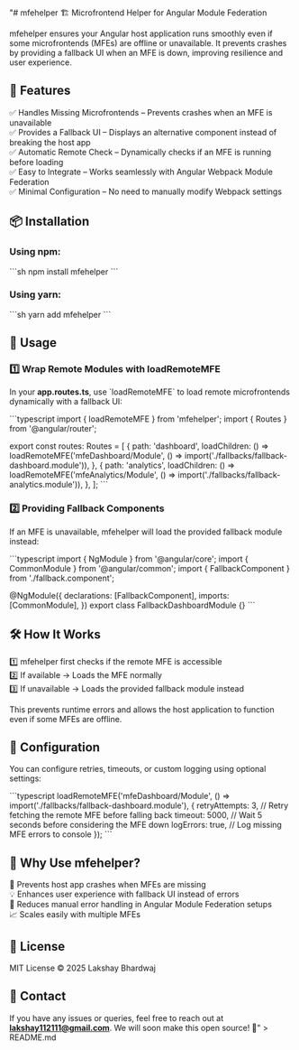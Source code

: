  "# mfehelper 🏗 Microfrontend Helper for Angular Module Federation

mfehelper ensures your Angular host application runs smoothly even if some microfrontends (MFEs) are offline or unavailable. It prevents crashes by providing a fallback UI when an MFE is down, improving resilience and user experience.

## 🚀 Features  
✅ Handles Missing Microfrontends – Prevents crashes when an MFE is unavailable  
✅ Provides a Fallback UI – Displays an alternative component instead of breaking the host app  
✅ Automatic Remote Check – Dynamically checks if an MFE is running before loading  
✅ Easy to Integrate – Works seamlessly with Angular Webpack Module Federation  
✅ Minimal Configuration – No need to manually modify Webpack settings  

## 📦 Installation  

### Using npm:  
\`\`\`sh
npm install mfehelper
\`\`\`

### Using yarn:  
\`\`\`sh
yarn add mfehelper
\`\`\`

## 🔧 Usage  

### 1️⃣ Wrap Remote Modules with loadRemoteMFE  
In your **app.routes.ts**, use \`loadRemoteMFE\` to load remote microfrontends dynamically with a fallback UI:  

\`\`\`typescript
import { loadRemoteMFE } from 'mfehelper';
import { Routes } from '@angular/router';

export const routes: Routes = [
  {
    path: 'dashboard',
    loadChildren: () => loadRemoteMFE('mfeDashboard/Module', () => import('./fallbacks/fallback-dashboard.module')),
  },
  {
    path: 'analytics',
    loadChildren: () => loadRemoteMFE('mfeAnalytics/Module', () => import('./fallbacks/fallback-analytics.module')),
  },
];
\`\`\`

### 2️⃣ Providing Fallback Components  
If an MFE is unavailable, mfehelper will load the provided fallback module instead:

\`\`\`typescript
import { NgModule } from '@angular/core';
import { CommonModule } from '@angular/common';
import { FallbackComponent } from './fallback.component';

@NgModule({
  declarations: [FallbackComponent],
  imports: [CommonModule],
})
export class FallbackDashboardModule {}
\`\`\`

## 🛠 How It Works  
1️⃣ mfehelper first checks if the remote MFE is accessible  
2️⃣ If available → Loads the MFE normally  
3️⃣ If unavailable → Loads the provided fallback module instead  

This prevents runtime errors and allows the host application to function even if some MFEs are offline.  

## 📌 Configuration  
You can configure retries, timeouts, or custom logging using optional settings:  

\`\`\`typescript
loadRemoteMFE('mfeDashboard/Module', () => import('./fallbacks/fallback-dashboard.module'), {
  retryAttempts: 3,  // Retry fetching the remote MFE before falling back
  timeout: 5000,      // Wait 5 seconds before considering the MFE down
  logErrors: true,    // Log missing MFE errors to console
});
\`\`\`

## 🎯 Why Use mfehelper?  
🚀 Prevents host app crashes when MFEs are missing  
💡 Enhances user experience with fallback UI instead of errors  
🔧 Reduces manual error handling in Angular Module Federation setups  
📈 Scales easily with multiple MFEs  

## 📄 License  
MIT License © 2025 Lakshay Bhardwaj  

## 📢 Contact  
If you have any issues or queries, feel free to reach out at **lakshay112111@gmail.com**. We will soon make this open source! 🚀" > README.md